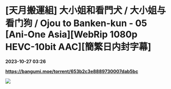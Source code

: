 # [天月搬運組] 大小姐和看門犬 / 大小姐与看门狗 / Ojou to Banken-kun - 05 [Ani-One Asia][WebRip 1080p HEVC-10bit AAC][簡繁日内封字幕]

**2023-10-27 03:26**

**https://bangumi.moe/torrent/653b2c3e8889730007dab5bc**

![](https://i.ytimg.com/vi/f-Oq1CQWrQ0/maxresdefault.jpg)